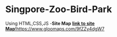 # Singpore-Zoo-Bird-Park
Using HTML,CSS,JS
-**Site Map**  [**link to site Map**!](https://www.gloomaps.com/9fZZy4dgW7)https://www.gloomaps.com/9fZZy4dgW7
